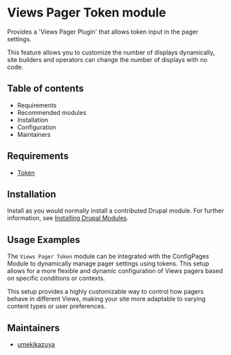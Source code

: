 # Views Pager Token module

Provides a 'Views Pager Plugin' that allows token input in the pager settings.

This feature allows you to customize the number of displays dynamically, site builders and operators can change the number of displays with no code.

## Table of contents

- Requirements
- Recommended modules
- Installation
- Configuration
- Maintainers

## Requirements

- [Token](https://www.drupal.org/project/token)

## Installation

Install as you would normally install a contributed Drupal module. For further information, see [Installing Drupal Modules](https://www.drupal.org/docs/extending-drupal/installing-drupal-modules).

## Usage Examples

The `Views Pager Token` module can be integrated with the ConfigPages Module to dynamically manage pager settings using tokens. This setup allows for a more flexible and dynamic configuration of Views pagers based on specific conditions or contexts.

This setup provides a highly customizable way to control how pagers behave in different Views, making your site more adaptable to varying content types or user preferences.

## Maintainers

- [umekikazuya](https://www.drupal.org/u/umekikazuya)
